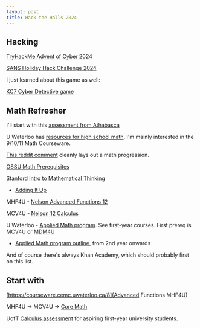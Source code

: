 ```yaml
---
layout: post
title: Hack the Halls 2024
---
```

## Hacking 
[TryHackMe Advent of Cyber 2024](https://tryhackme.com/r/room/adventofcyber2024)

[SANS Holiday Hack Challenge 2024](https://2024.holidayhackchallenge.com/)

I just learned about this game as well: 

[KC7 Cyber Detective game](https://kc7cyber.com/)

## Math Refresher
I'll start with this [assessment from Athabasca](https://www.athabascau.ca/math-site/math-diagnostic-assessment.html)

U Waterloo has [resources for high school math](https://cemc.uwaterloo.ca/resources/courseware?field_subject_area_tools_target_id=3). I'm mainly interested in the 9/10/11 Math Courseware. 

[This reddit comment](https://www.reddit.com/r/learnmath/comments/5nk3ze/comment/dcc8d1m/) cleanly lays out a math progression.

[OSSU Math Prerequisites](https://github.com/ossu/computer-science/blob/master/FAQ.md#how-can-i-review-the-math-prerequisites)

Stanford [Intro to Mathematical Thinking](https://online.stanford.edu/courses/hstar-y0001-introduction-mathematical-thinking)
- [Adding It Up](http://www.nap.edu/catalog.php?record_id=9822)

MHF4U - [Nelson Advanced Functions 12](https://teachers.wrdsb.ca/ruhnke/files/2017/09/Nelson-Advanced-Functions-12-Textbook.pdf)

MCV4U - [Nelson 12 Calculus](http://mrkennedy.pbworks.com/w/file/fetch/91710504/Nelson%20MCV4U%20Textbook.pdf)

U Waterloo - [Applied Math program](https://uwaterloo.ca/future-students/programs/applied-mathematics). See first-year courses. First prereq is MCV4U or [MDM4U](https://tvolearn.com/products/mdm4u-mathematics-of-data-management-online-course)
- [Applied Math program outline](https://uwaterloo.ca/academic-calendar/undergraduate-studies/catalog#/courses?group=Applied%20Mathematics%20(AMATH)), from 2nd year onwards

And of course there's always Khan Academy, which should probably first on this list.

## Start with
[https://courseware.cemc.uwaterloo.ca/8](Advanced Functions MHF4U)

MHF4U -> MCV4U -> [Core Math](https://github.com/ossu/computer-science/tree/master?tab=readme-ov-file#core-math)

UofT [Calculus assessment](https://users.math.utoronto.ca/preparing-for-calculus/) for aspiring first-year university students. 